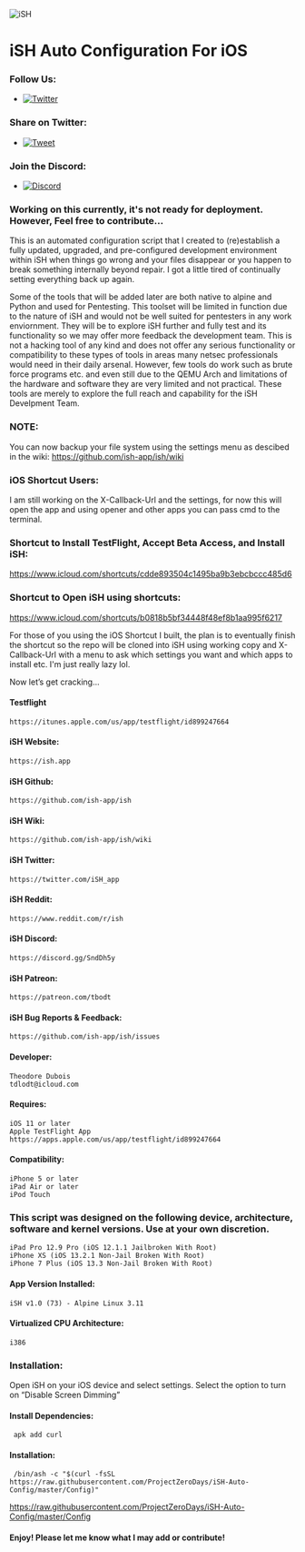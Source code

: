 ![iSH](https://ish.app/assets/icon.png "iSH")

# iSH Auto Configuration For iOS

### Follow Us:
- [![Twitter](https://img.shields.io/twitter/follow/ProjectZeroDays?style=social)](https://twitter.com/intent/follow?screen_name=projectzerodays)

### Share on Twitter:
- [![Tweet](https://img.shields.io/twitter/url/http/shields.io.svg?label=Tweet%20it&amp;style=social)](https://twitter.com/intent/tweet?text=iSH%20Auto%20Config%20is%20a%20tool%20that%20automatically%20installs%20a%20variety%20of%20packages%20and%20package%20managers%20for%20development%20and%20pentesting%20@projectzerodays%20https://github.com/projectzerodays/iSH-Auto-Config.git&hashtags=security,redteam,pentester,pentest,ish,ish-app,alpine-linux)

### Join the Discord:
- [![Discord](https://user-images.githubusercontent.com/7288322/34429152-141689f8-ecb9-11e7-8003-b5a10a5fcb29.png?label=Join&amp;style=social)](https://discord.com/invite/HFAXj44)

### Working on this currently, it's not ready for deployment. However, Feel free to contribute...

This is an automated configuration script that I created to (re)establish a fully updated, upgraded, and pre-configured development environment within iSH when things go wrong and your files disappear or you happen to break something internally beyond repair. I got a little tired of continually setting everything back up again. 

Some of the tools that will be added later are both native to alpine and Python and used for Pentesting. This toolset will be limited in function due to the nature of iSH and would not be well suited for pentesters in any work enviornment. They will be to explore iSH further and fully test and its functionality so we may offer more feedback the development team. This is not a hacking tool of any kind and does not offer any serious functionality or compatibility to these types of tools in areas many netsec professionals would need in their daily arsenal. However, few tools do work such as brute force programs etc. and even still due to the QEMU Arch and limitations of the hardware and software they are very limited and not practical. These tools are merely to explore the full reach and capability for the iSH Develpment Team.

### NOTE: 
You can now backup your file system using the settings menu as descibed in the wiki: 
https://github.com/ish-app/ish/wiki

### iOS Shortcut Users: 
I am still working on the X-Callback-Url and the settings, for now this will open the app and using opener and other apps you can pass cmd to the terminal.

### Shortcut to Install TestFlight, Accept Beta Access, and Install iSH:
https://www.icloud.com/shortcuts/cdde893504c1495ba9b3ebcbccc485d6

### Shortcut to Open iSH using shortcuts:

https://www.icloud.com/shortcuts/b0818b5bf34448f48ef8b1aa995f6217

For those of you using the iOS Shortcut I built, the plan is to eventually finish the shortcut so the repo will be cloned into iSH using working copy and X-Callback-Url with a menu to ask which settings you want and which apps to install etc. I'm just really lazy lol.

Now let’s get cracking...

#### Testflight
    https://itunes.apple.com/us/app/testflight/id899247664

#### iSH Website:
    https://ish.app

#### iSH Github:
    https://github.com/ish-app/ish

#### iSH Wiki:
    https://github.com/ish-app/ish/wiki

#### iSH Twitter:
    https://twitter.com/iSH_app

#### iSH Reddit:
    https://www.reddit.com/r/ish

#### iSH Discord:
    https://discord.gg/SndDh5y

#### iSH Patreon:
    https://patreon.com/tbodt

#### iSH Bug Reports & Feedback:
    https://github.com/ish-app/ish/issues 

#### Developer:
    Theodore Dubois
    tdlodt@icloud.com

#### Requires:
    iOS 11 or later
    Apple TestFlight App
    https://apps.apple.com/us/app/testflight/id899247664

#### Compatibility:
    iPhone 5 or later
    iPad Air or later
    iPod Touch

### This script was designed on the following device, architecture, software and kernel versions. Use at your own discretion.
    iPad Pro 12.9 Pro (iOS 12.1.1 Jailbroken With Root)
    iPhone XS (iOS 13.2.1 Non-Jail Broken With Root)
    iPhone 7 Plus (iOS 13.3 Non-Jail Broken With Root)

#### App Version Installed:
    iSH v1.0 (73) - Alpine Linux 3.11
    
#### Virtualized CPU Architecture:
    i386

### Installation: 
Open iSH on your iOS device and select settings. Select the option to turn on “Disable Screen Dimming”
 
#### Install Dependencies:
     apk add curl 

#### Installation:
     /bin/ash -c "$(curl -fsSL https://raw.githubusercontent.com/ProjectZeroDays/iSH-Auto-Config/master/Config)"
https://raw.githubusercontent.com/ProjectZeroDays/iSH-Auto-Config/master/Config
#### Enjoy! Please let me know what I may add or contribute!
